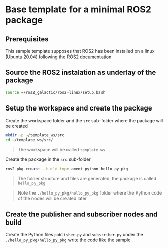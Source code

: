# Base template for a minimal ROS2 package

## Prerequisites

This sample template supposes that ROS2 has been installed on a linux (Ubuntu 20.04) following the ROS2 [documentation](https://docs.ros.org/en/galactic/)

## Source the ROS2 instalation as underlay of the package

``` bash
source ~/ros2_galactic/ros2-linux/setup.bash
```

## Setup the workspace and create the package

Create the workspace folder and the `src` sub-folder where the package will be created

``` bash
mkdir -p ~/template_ws/src
cd ~/template_ws/src/
```
> The workspace will be called `template_ws`


Create the package in the `src` sub-folder

``` bash
ros2 pkg create --build-type ament_python hello_py_pkg
```
> The folder structure and files are generated, the package is called `hello_py_pkg`

> Note the `./hello_py_pkg/hello_py_pkg` folder where the Python code of the nodes will be created later

## Create the publisher and subscriber nodes and build

Create the Python files `publisher.py` and `subscriber.py` under the `./hello_py_pkg/hello_py_pkg` write the code like the sample [](hello_py_pkg/hello_py_pkg/publisher.py)




